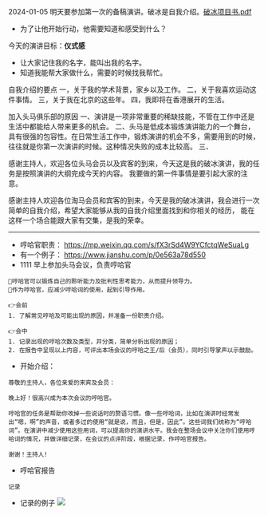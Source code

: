 
2024-01-05 明天要参加第一次的备稿演讲。破冰是自我介绍。[破冰项目书.pdf](note/files/破冰项目书.pdf)
- 为了让他开始行动，他需要知道和感受到什么？


今天的演讲目标：**仪式感**
- 让大家记住我的名字，能叫出我的名字。
- 知道我能帮大家做什么，需要的时候找我帮忙。


自我介绍的要点
一，关于我的学术背景，家乡以及工作。
二，关于我喜欢运动这件事情。
三，关于我在北京的这些年。
四，我即将在香港展开的生活。

加入头马俱乐部的原因
一、演讲是一项非常重要的稀缺技能，不管在工作中还是生活中都能给人带来更多的机会。
二、头马是低成本锻炼演讲能力的一个舞台，具有很强的包容性。在日常生活工作中，锻炼演讲的机会不多，需要用到的时候，往往就是你第一次演讲的时候。这种情况失败的成本比较高。
三、


感谢主持人，欢迎各位头马会员以及宾客的到来，今天这是我的破冰演讲，我的任务是按照演讲的大纲完成今天的内容。
我要做的第一件事情是要引起大家的注意。

感谢主持人欢迎各位淘马会员和宾客的到来，今天是我的破冰演讲，我会进行一次简单的自我介绍，希望大家能够从我的自我介绍里面找到和你相关的经历， 能在这样一个场合能跟大家有交集，是我的荣幸。


---
- 哼哈官职责： https://mp.weixin.qq.com/s/fX3rSd4W9YCfctqWeSuaLg
- 有一个例子： https://www.jianshu.com/p/0e563a78d550
- 1111 早上参加头马会议，负责哼哈官
```
🌟哼哈官可以锻炼自己的聆听能力及批判性思考能力，从而提升领导力。
🌟作为哼哈官，应减少哼哈词的使用，起到引导作用。

👉会前
1. 了解常见哼哈及可能出现的原因，并准备一份职责介绍。

👉会中
1. 记录出现的哼哈次数及类型，并分类，简单分析出现的原因；
2. 在报告中呈现以上内容，可评出本场会议的哼哈之王/后（会员），同时引导掌声以示鼓励。
```
- 开始介绍：
```
尊敬的主持人，各位亲爱的来宾及会员： 

晚上好！很高兴成为本次会议的哼哈官。 

哼哈官的任务是帮助你改掉一些说话时的赘语习惯。像一些哼哈词，比如在演讲时经常发出“嗯，啊”的声音，或者多过的使用“就是说，而且，但是，因此”。这些词我们统称为“哼哈词”。在演讲中减少使用这些用词，可以提高你的演讲水平。我会在整场会议中关注你们使用哼哈词的情况，并做详细记录，在会议的点评阶段，根据记录，作哼哈官报告。 

谢谢！主持人!
```
- 哼哈官报告
```
记录
```

* 记录的例子
![](note/files/Pasted%20image%2020231107152128.png)